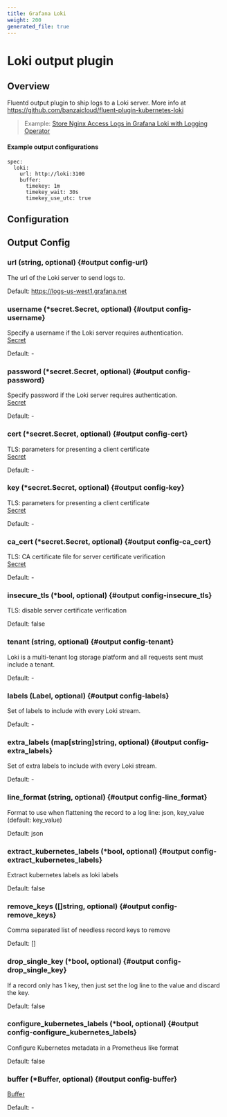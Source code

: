 ```yaml
---
title: Grafana Loki
weight: 200
generated_file: true
---
```


# Loki output plugin
## Overview
Fluentd output plugin to ship logs to a Loki server.
More info at https://github.com/banzaicloud/fluent-plugin-kubernetes-loki
>Example: [Store Nginx Access Logs in Grafana Loki with Logging Operator](../../../../quickstarts/loki-nginx/)

 #### Example output configurations
 ```
 spec:
   loki:
     url: http://loki:3100
     buffer:
       timekey: 1m
       timekey_wait: 30s
       timekey_use_utc: true
 ```

## Configuration
## Output Config

### url (string, optional) {#output config-url}

The url of the Loki server to send logs to. <br>

Default: https://logs-us-west1.grafana.net

### username (*secret.Secret, optional) {#output config-username}

Specify a username if the Loki server requires authentication.<br>[Secret](../secret/)<br>

Default: -

### password (*secret.Secret, optional) {#output config-password}

Specify password if the Loki server requires authentication.<br>[Secret](../secret/)<br>

Default: -

### cert (*secret.Secret, optional) {#output config-cert}

TLS: parameters for presenting a client certificate<br>[Secret](../secret/)<br>

Default: -

### key (*secret.Secret, optional) {#output config-key}

TLS: parameters for presenting a client certificate<br>[Secret](../secret/)<br>

Default: -

### ca_cert (*secret.Secret, optional) {#output config-ca_cert}

TLS: CA certificate file for server certificate verification<br>[Secret](../secret/)<br>

Default: -

### insecure_tls (*bool, optional) {#output config-insecure_tls}

TLS: disable server certificate verification <br>

Default:  false

### tenant (string, optional) {#output config-tenant}

Loki is a multi-tenant log storage platform and all requests sent must include a tenant.<br>

Default: -

### labels (Label, optional) {#output config-labels}

Set of labels to include with every Loki stream.<br>

Default: -

### extra_labels (map[string]string, optional) {#output config-extra_labels}

Set of extra labels to include with every Loki stream.<br>

Default: -

### line_format (string, optional) {#output config-line_format}

Format to use when flattening the record to a log line: json, key_value (default: key_value)<br>

Default: json

### extract_kubernetes_labels (*bool, optional) {#output config-extract_kubernetes_labels}

Extract kubernetes labels as loki labels <br>

Default:  false

### remove_keys ([]string, optional) {#output config-remove_keys}

Comma separated list of needless record keys to remove <br>

Default:  []

### drop_single_key (*bool, optional) {#output config-drop_single_key}

If a record only has 1 key, then just set the log line to the value and discard the key. <br>

Default:  false

### configure_kubernetes_labels (*bool, optional) {#output config-configure_kubernetes_labels}

Configure Kubernetes metadata in a Prometheus like format <br>

Default:  false

### buffer (*Buffer, optional) {#output config-buffer}

[Buffer](../buffer/)<br>

Default: -


